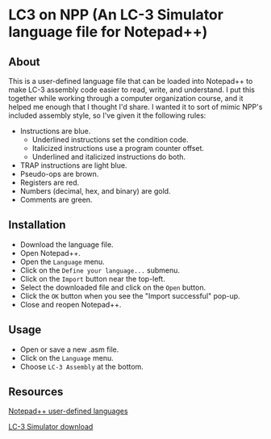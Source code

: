 # LC3 on NPP (An LC-3 Simulator language file for Notepad++)
## About
This is a user-defined language file that can be loaded into Notepad++ to make
LC-3 assembly code easier to read, write, and understand. I put this together
while working through a computer organization course, and it helped me enough
that I thought I'd share. I wanted it to sort of mimic NPP's included assembly
style, so I've given it the following rules:
 * Instructions are blue.
   * Underlined instructions set the condition code.
   * Italicized instructions use a program counter offset.
   * Underlined and italicized instructions do both.
 * TRAP instructions are light blue.
 * Pseudo-ops are brown.
 * Registers are red.
 * Numbers (decimal, hex, and binary) are gold.
 * Comments are green.

## Installation
 * Download the language file.
 * Open Notepad++.
 * Open the `Language` menu.
 * Click on the `Define your language...` submenu.
 * Click on the `Import` button near the top-left.
 * Select the downloaded file and click on the `Open` button.
 * Click the `OK` button when you see the "Import successful" pop-up.
 * Close and reopen Notepad++.

## Usage
 * Open or save a new .asm file.
 * Click on the `Language` menu.
 * Choose `LC-3 Assembly` at the bottom.

## Resources
[Notepad++ user-defined languages](https://npp-user-manual.org/docs/user-defined-language-system/)

[LC-3 Simulator download](https://highered.mheducation.com/sites/0072467509/student_view0/lc-3_simulator.html)